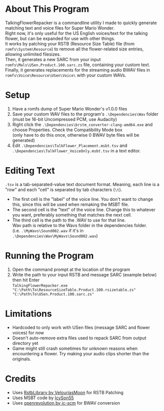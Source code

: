 # About This Program
TalkingFlowerRepacker is a commandline utility I made to quickly generate matching text and voice files for Super Mario Wonder.  
Right now, it's only useful for the US English voices/text for the talking flower, but can be expanded for use with other things.  
It works by patching your RSTB (Resource Size Table) file (from ``romfs\System\Resource``) to remove all the flower-related size entries, allowing unlimited filesizes.  
Then, it generates a new SARC from your input ``romfs\Mals\USen.Product.100.sarc.zs`` file, containing your custom text.  
Finally, it generates replacements for the streaming audio BWAV files in ``romfs\Voice\Resource\USen\Voice\`` with your custom WAVs.

# Setup
1. Have a romfs dump of Super Mario Wonder's v1.0.0 files
2. Save your custom WAV files to the program's ``.\Dependencies\Wav`` folder (must be 16-bit Uncompressed PCM, use Audacity)
3. Right click the ``.\Dependencies\brstm_converter-clang-amd64.exe`` and choose Properties. Check the Compatibility Mode box  
  (only have to do this once, otherwise 0 BWAV byte files will be generated)
4. Edit ``.\Dependencies\TalkFlower_Placement.msbt.tsv`` and ``.\Dependencies\TalkFlower_VoiceOnly.msbt.tsv`` in a text editor.

# Editing Text
``.tsv`` is a tab-separated-value text document format. Meaning, each line is a "row" and each "cell" is separated by tab characters (``\t``).  
- The first cell is the "label" of the voice line. You don't want to change this, since this will be used when remaking the MSBT file.
- The second cell is the "text" of the voice line. Change this to whatever you want, preferably something that matches the next cell.
- The third cell is the path to the .WAV to use for that line.  
  Wav path is relative to the Wavs folder in the dependencies folder.  
  (i.e. ``.\MyWavs\Sound002.wav`` if it's in ``.\Dependencies\Wav\MyWavs\Sound002.wav``)

# Running the Program
1. Open the command prompt at the location of the program
2. Write the path to your input RSTB and message SARC (example below) then hit Enter  
  ``TalkingFlowerRepacker.exe "C:\Path\To\ResourceSizeTable.Product.100.rsizetable.zs" "C:\Path\To\USen.Product.100.sarc.zs"``
  
# Limitations
- Hardcoded to only work with USen files (message SARC and flower voices) for now
- Doesn't auto-remove extra files used to repack SARC from output directory yet
- Game might still crash sometimes for unknown reasons when encountering a flower. Try making your audio clips shorter than the originals.

# Credits
- Uses [RstbLibrary by VelouriasMoon](https://github.com/VelouriasMoon/RstbLibrary) for RSTB Patching
- Uses MSBT code by [IcySon55](https://github.com/IcySon55/3DLandMSBTeditor/blob/master/BinaryTools.cs)
- Uses [openrevolution by ic-scm](https://github.com/ic-scm/openrevolution) for BWAV conversion 